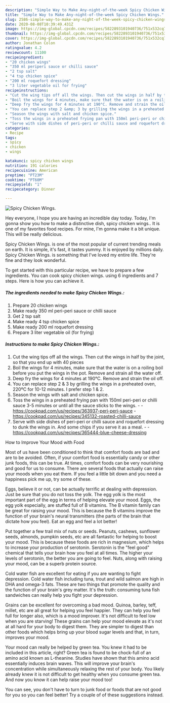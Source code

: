 ```yaml
---
description: "Simple Way to Make Any-night-of-the-week Spicy Chicken Wings."
title: "Simple Way to Make Any-night-of-the-week Spicy Chicken Wings."
slug: 2586-simple-way-to-make-any-night-of-the-week-spicy-chicken-wings
date: 2020-08-08T10:39:49.431Z
image: https://img-global.cpcdn.com/recipes/5822893101940736/751x532cq70/spicy-chicken-wings-recipe-main-photo.jpg
thumbnail: https://img-global.cpcdn.com/recipes/5822893101940736/751x532cq70/spicy-chicken-wings-recipe-main-photo.jpg
cover: https://img-global.cpcdn.com/recipes/5822893101940736/751x532cq70/spicy-chicken-wings-recipe-main-photo.jpg
author: Jonathan Colon
ratingvalue: 4.2
reviewcount: 11100
recipeingredient:
- "20 chicken wings"
- "350 ml periperi sauce or chilli sauce"
- "2 tsp salt"
- "4 tsp chicken spice"
- "200 ml roquefort dressing"
- "3 liter vegetable oil for frying"
recipeinstructions:
- "Cut the wing tips off all the wings. Then cut the wings in half by the joint, so that you end up with 40 pieces"
- "Boil the wings for 4 minutes, make sure that the water is on a roiling boil before you put the wings in the pot. Remove and strain all the water off."
- "Deep fry the wings for 4 minutes at 190°C. Remove and strain the oil off."
- "You can replace step 2 &amp; 3 by grilling the wings in a preheated oven, 220ºC for 10-12 minutes. I prefer step 1 &amp; 2."
- "Season the wings with salt and chicken spice."
- "Toss the wings in a preheated frying pan with 150ml peri-peri or chilli sauce 3-5 minutes or until all the sauce sticks to the wings.  https://cookpad.com/us/recipes/363937-peri-peri-sauce https://cookpad.com/us/recipes/345132-roasted-chilli-sauce"
- "Serve with side dishes of peri-peri or chilli sauce and roquefort dressing to dunk the wings in. And some chips if you serve it as a meal.  https://cookpad.com/us/recipes/365444-blue-cheese-dressing"
categories:
- Recipe
tags:
- spicy
- chicken
- wings

katakunci: spicy chicken wings 
nutrition: 191 calories
recipecuisine: American
preptime: "PT23M"
cooktime: "PT60M"
recipeyield: "1"
recipecategory: Dinner

---
```



![Spicy Chicken Wings.](https://img-global.cpcdn.com/recipes/5822893101940736/751x532cq70/spicy-chicken-wings-recipe-main-photo.jpg)

Hey everyone, I hope you are having an incredible day today. Today, I'm gonna show you how to make a distinctive dish, spicy chicken wings.. It is one of my favorites food recipes. For mine, I'm gonna make it a bit unique. This will be really delicious.



Spicy Chicken Wings. is one of the most popular of current trending meals on earth. It is simple, it's fast, it tastes yummy. It is enjoyed by millions daily. Spicy Chicken Wings. is something that I've loved my entire life. They're fine and they look wonderful.


To get started with this particular recipe, we have to prepare a few ingredients. You can cook spicy chicken wings. using 6 ingredients and 7 steps. Here is how you can achieve it.

<!--inarticleads1-->

##### The ingredients needed to make Spicy Chicken Wings.:

1. Prepare 20 chicken wings
1. Make ready 350 ml peri-peri sauce or chilli sauce
1. Get 2 tsp salt
1. Make ready 4 tsp chicken spice
1. Make ready 200 ml roquefort dressing
1. Prepare 3 liter vegetable oil (for frying)




<!--inarticleads2-->

##### Instructions to make Spicy Chicken Wings.:

1. Cut the wing tips off all the wings. Then cut the wings in half by the joint, so that you end up with 40 pieces
1. Boil the wings for 4 minutes, make sure that the water is on a roiling boil before you put the wings in the pot. Remove and strain all the water off.
1. Deep fry the wings for 4 minutes at 190°C. Remove and strain the oil off.
1. You can replace step 2 &amp; 3 by grilling the wings in a preheated oven, 220ºC for 10-12 minutes. I prefer step 1 &amp; 2.
1. Season the wings with salt and chicken spice.
1. Toss the wings in a preheated frying pan with 150ml peri-peri or chilli sauce 3-5 minutes or until all the sauce sticks to the wings. -  - https://cookpad.com/us/recipes/363937-peri-peri-sauce - https://cookpad.com/us/recipes/345132-roasted-chilli-sauce
1. Serve with side dishes of peri-peri or chilli sauce and roquefort dressing to dunk the wings in. And some chips if you serve it as a meal. -  - https://cookpad.com/us/recipes/365444-blue-cheese-dressing




How to Improve Your Mood with Food


Most of us have been conditioned to think that comfort foods are bad and are to be avoided. Often, if your comfort food is essentially candy or other junk foods, this can be true. At times, comfort foods can be very nourishing and good for us to consume. There are several foods that actually can raise your moods when you eat them. If you feel a little bit down and you need a happiness pick me up, try some of these.

Eggs, believe it or not, can be actually terrific at dealing with depression. Just be sure that you do not toss the yolk. The egg yolk is the most important part of the egg in terms of helping elevate your mood. Eggs, the egg yolk especially, are stuffed full of B vitamins. The B vitamin family can be great for raising your mood. This is because the B vitamins improve the function of your brain's neural transmitters (the parts of the brain that dictate how you feel). Eat an egg and feel a lot better!

Put together a few trail mix of nuts or seeds. Peanuts, cashews, sunflower seeds, almonds, pumpkin seeds, etc are all fantastic for helping to boost your mood. This is because these foods are rich in magnesium, which helps to increase your production of serotonin. Serotonin is the "feel good" chemical that tells your brain how you feel at all times. The higher your levels of serotonin, the better you are going to feel. Nuts, along with raising your mood, can be a superb protein source.

Cold water fish are excellent for eating if you are wanting to fight depression. Cold water fish including tuna, trout and wild salmon are high in DHA and omega-3 fats. These are two things that promote the quality and the function of your brain's grey matter. It's the truth: consuming tuna fish sandwiches can really help you fight your depression. 

Grains can be excellent for overcoming a bad mood. Quinoa, barley, teff, millet, etc are all great for helping you feel happier. They can help you feel full for longer also, which is a mood improver. It's not difficult to feel low when you are starving! These grains can help your mood elevate as it's not at all hard for your body to digest them. They are simpler to digest than other foods which helps bring up your blood sugar levels and that, in turn, improves your mood.

Your mood can really be helped by green tea. You knew it had to be included in this article, right? Green tea is found to be chock-full of an amino acid known as L-theanine. Studies have shown that this amino acid essentially induces brain waves. This will improve your brain's concentration while simultaneously relaxing the rest of your body. You likely already knew it is not difficult to get healthy when you consume green tea. And now you know it can help raise your mood too!

You can see, you don't have to turn to junk food or foods that are not good for you so you can feel better! Try  a  couple of  of  these  suggestions  instead.

